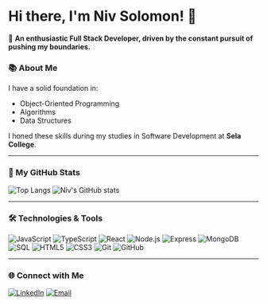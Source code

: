 # Hi there, I'm Niv Solomon! 👋

🎯 **An enthusiastic Full Stack Developer, driven by the constant pursuit of pushing my boundaries.**

### 📚 About Me

I have a solid foundation in:
- Object-Oriented Programming
- Algorithms
- Data Structures

I honed these skills during my studies in Software Development at **Sela College**.

---

### 🚀 My GitHub Stats

![Top Langs](https://github-readme-stats.vercel.app/api/top-langs/?username=NivSolomon&langs_count=5&theme=dark&layout=compact)
![Niv's GitHub stats](https://github-readme-stats.vercel.app/api?username=NivSolomon&show_icons=true&theme=dark)

---

### 🛠️ Technologies & Tools

![JavaScript](https://img.shields.io/badge/-JavaScript-black?style=flat-square&logo=javascript)
![TypeScript](https://img.shields.io/badge/-TypeScript-black?style=flat-square&logo=typescript)
![React](https://img.shields.io/badge/-React-black?style=flat-square&logo=react)
![Node.js](https://img.shields.io/badge/-Node.js-black?style=flat-square&logo=node.js)
![Express](https://img.shields.io/badge/-Express-black?style=flat-square&logo=express)
![MongoDB](https://img.shields.io/badge/-MongoDB-black?style=flat-square&logo=mongodb)
![SQL](https://img.shields.io/badge/-SQL-black?style=flat-square&logo=postgresql)
![HTML5](https://img.shields.io/badge/-HTML5-black?style=flat-square&logo=html5)
![CSS3](https://img.shields.io/badge/-CSS3-black?style=flat-square&logo=css3)
![Git](https://img.shields.io/badge/-Git-black?style=flat-square&logo=git)
![GitHub](https://img.shields.io/badge/-GitHub-black?style=flat-square&logo=github)

---

### 🌐 Connect with Me

[![LinkedIn](https://img.shields.io/badge/-LinkedIn-black?style=flat-square&logo=linkedin)](https://www.linkedin.com/in/niv-solomon/)
[![Email](https://img.shields.io/badge/-Email-black?style=flat-square&logo=gmail)](mailto:nivsolomon3@gmail.com)

<!---
NivSolomon/NivSolomon is a ✨ special ✨ repository because its `README.md` (this file) appears on your GitHub profile.
You can click the Preview link to take a look at your changes.
--->
